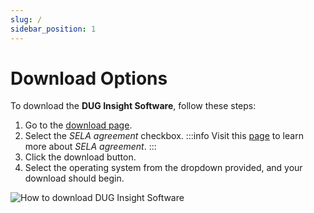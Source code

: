 ```yaml
---
slug: /
sidebar_position: 1
---
```


# Download Options

To download the **DUG Insight Software**, follow these steps:

1. Go to the [download page](https://dug.com/dug-insight/download-resources/).
2. Select the _SELA agreement_ checkbox.
   :::info
   Visit this [page](https://dug.com/sela/) to learn more about _SELA agreement_.
   :::
3. Click the download button.
4. Select the operating system from the dropdown provided, and your download should begin.

![How to download DUG Insight Software](/img/image_1.png)
